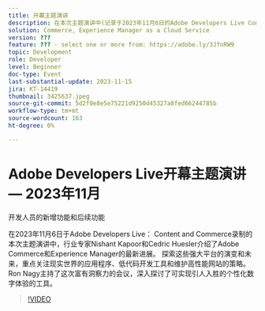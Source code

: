 ```yaml
---
title: 开幕主题演讲
description: 在本次主题演讲中(记录于2023年11月6日的Adobe Developers Live Content and Commerce)，行业专家Nishant Kapoor和Cedric Huesler展示了Adobe Commerce和Experience Manager的最新进展。 探索这些强大平台的演变和未来，重点关注现实世界的应用程序、低代码开发工具和维护高性能网站的策略。 Ron Nagy主持了这次富有洞察力的会议，深入探讨了可实现引人入胜的个性化数字体验的工具。
solution: Commerce, Experience Manager as a Cloud Service
version: ???
feature: ??? - select one or more from: https://adobe.ly/3JfnRW9
topic: Development
role: Developer
level: Beginner
doc-type: Event
last-substantial-update: 2023-11-15
jira: KT-14419
thumbnail: 3425637.jpeg
source-git-commit: 5d2f0e8e5e75221d9250d45327a8fed66244785b
workflow-type: tm+mt
source-wordcount: 163
ht-degree: 0%

---
```



# Adobe Developers Live开幕主题演讲 — 2023年11月

开发人员的新增功能和后续功能

在2023年11月6日于Adobe Developers Live： Content and Commerce录制的本次主题演讲中，行业专家Nishant Kapoor和Cedric Huesler介绍了Adobe Commerce和Experience Manager的最新进展。 探索这些强大平台的演变和未来，重点关注现实世界的应用程序、低代码开发工具和维护高性能网站的策略。 Ron Nagy主持了这次富有洞察力的会议，深入探讨了可实现引人入胜的个性化数字体验的工具。

>[!VIDEO](https://video.tv.adobe.com/v/3425637/?learn=on)
